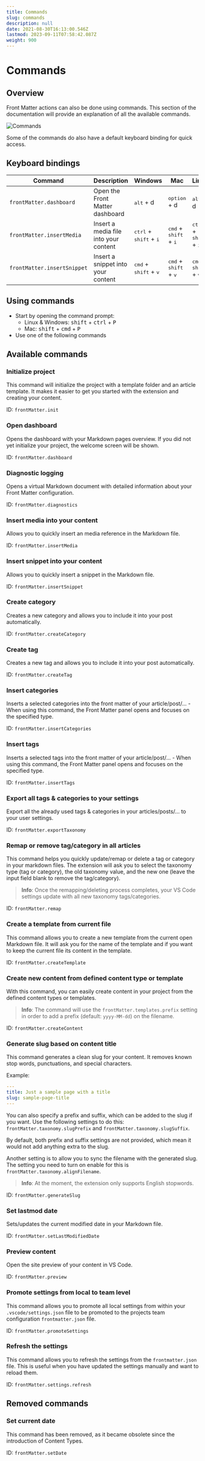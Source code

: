 ```yaml
---
title: Commands
slug: commands
description: null
date: 2021-08-30T16:13:00.546Z
lastmod: 2023-09-11T07:58:42.087Z
weight: 900
---
```


# Commands

## Overview

Front Matter actions can also be done using commands. This section of the documentation will
provide an explanation of all the available commands.

<img src="/assets/commands-v6.1.0.png" alt="Commands" style="max-width: 60%" />

Some of the commands do also have a default keyboard binding for quick access.

## Keyboard bindings

| Command                     | Description                           | Windows                                           | Mac                                              | Linux                                             |
| --------------------------- | ------------------------------------- | ------------------------------------------------- | ------------------------------------------------ | ------------------------------------------------- |
| `frontMatter.dashboard`     | Open the Front Matter dashboard       | <kbd>alt</kbd> + d                                | <kbd>option</kbd> + d                            | <kbd>alt</kbd> + d                                |
| `frontMatter.insertMedia`   | Insert a media file into your content | <kbd>ctrl</kbd> + <kbd>shift</kbd> + <kbd>i</kbd> | <kbd>cmd</kbd> + <kbd>shift</kbd> + <kbd>i</kbd> | <kbd>ctrl</kbd> + <kbd>shift</kbd> + <kbd>i</kbd> |
| `frontMatter.insertSnippet` | Insert a snippet into your content    | <kbd>cmd</kbd> + <kbd>shift</kbd> + <kbd>v</kbd>  | <kbd>cmd</kbd> + <kbd>shift</kbd> + <kbd>v</kbd> | <kbd>cmd</kbd> + <kbd>shift</kbd> + <kbd>v</kbd>  |

## Using commands

- Start by opening the command prompt:
  - Linux & Windows: <kbd>shift</kbd> + <kbd>ctrl</kbd> + <kbd>P</kbd>
  - Mac: <kbd>shift</kbd> + <kbd>cmd</kbd> + <kbd>P</kbd>
- Use one of the following commands

## Available commands

### Initialize project

This command will initialize the project with a template folder and an article template. It makes it
easier to get you started with the extension and creating your content.

ID: `frontMatter.init`

### Open dashboard

Opens the dashboard with your Markdown pages overview. If you did not yet initialize your project,
the welcome screen will be shown.

ID: `frontMatter.dashboard`

### Diagnostic logging

Opens a virtual Markdown document with detailed information about your Front Matter configuration.

ID: `frontMatter.diagnostics`

### Insert media into your content

Allows you to quickly insert an media reference in the Markdown file.

ID: `frontMatter.insertMedia`

### Insert snippet into your content

Allows you to quickly insert a snippet in the Markdown file.

ID: `frontMatter.insertSnippet`

### Create category

Creates a new category and allows you to include it into your post automatically.

ID: `frontMatter.createCategory`

### Create tag

Creates a new tag and allows you to include it into your post automatically.

ID: `frontMatter.createTag`

### Insert categories

Inserts a selected categories into the front matter of your article/post/... - When using this
command, the Front Matter panel opens and focuses on the specified type.

ID: `frontMatter.insertCategories`

### Insert tags

Inserts a selected tags into the front matter of your article/post/... - When using this command,
the Front Matter panel opens and focuses on the specified type.

ID: `frontMatter.insertTags`

### Export all tags & categories to your settings

Export all the already used tags & categories in your articles/posts/... to your user settings.

ID: `frontMatter.exportTaxonomy`

### Remap or remove tag/category in all articles

This command helps you quickly update/remap or delete a tag or category in your markdown files. The
extension will ask you to select the taxonomy type (tag or category), the old taxonomy value, and
the new one (leave the input field blank to remove the tag/category).

> **Info**: Once the remapping/deleting process completes, your VS Code settings update with all new
> taxonomy tags/categories.

ID: `frontMatter.remap`

### Create a template from current file

This command allows you to create a new template from the current open Markdown file. It will ask
you for the name of the template and if you want to keep the current file its content in the
template.

ID: `frontMatter.createTemplate`

### Create new content from defined content type or template

With this command, you can easily create content in your project from the defined content types or
templates.

> **Info**: The command will use the `frontMatter.templates.prefix` setting in order to add a prefix
> (default: `yyyy-MM-dd`) on the filename.

ID: `frontMatter.createContent`

### Generate slug based on content title

This command generates a clean slug for your content. It removes known stop words, punctuations, and
special characters.

Example:

```yaml
---
title: Just a sample page with a title
slug: sample-page-title
---
```

You can also specify a prefix and suffix, which can be added to the slug if you want. Use the
following settings to do this: `frontMatter.taxonomy.slugPrefix` and
`frontMatter.taxonomy.slugSuffix`.

By default, both prefix and suffix settings are not provided, which mean it would not add anything
extra to the slug.

Another setting is to allow you to sync the filename with the generated slug. The setting you need
to turn on enable for this is `frontMatter.taxonomy.alignFilename`.

> **Info**: At the moment, the extension only supports English stopwords.

ID: `frontMatter.generateSlug`

### Set lastmod date

Sets/updates the current modified date in your Markdown file.

ID: `frontMatter.setLastModifiedDate`

### Preview content

Open the site preview of your content in VS Code.

ID: `frontMatter.preview`

### Promote settings from local to team level

This command allows you to promote all local settings from within your `.vscode/settings.json` file
to be promoted to the projects team configuration `frontmatter.json` file.

ID: `frontMatter.promoteSettings`

### Refresh the settings

This command allows you to refresh the settings from the `frontmatter.json` file. This is useful
when you have updated the settings manually and want to reload them.

ID: `frontMatter.settings.refresh`

## Removed commands

### Set current date

This command has been removed, as it became obsolete since the introduction of Content Types.

ID: `frontMatter.setDate`
